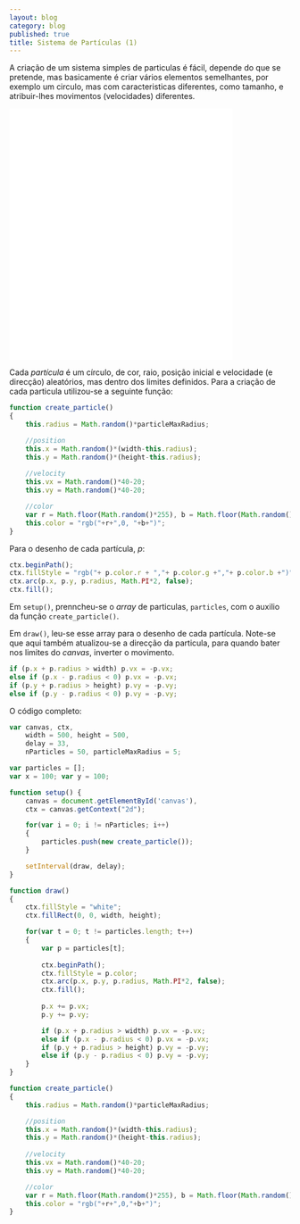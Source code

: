 ```yaml
---
layout: blog
category: blog
published: true
title: Sistema de Partículas (1)
---
```


A criação de um sistema simples de particulas é fácil, depende do que se pretende, mas basicamente é criar vários elementos semelhantes, por exemplo um circulo, mas com caracteristicas diferentes, como tamanho, e atribuir-lhes movimentos (velocidades) diferentes. 

<iframe id="frame_A_skeleton_template" src="{{site.baseurl}}/snippets/02Particles.html" width="400" height="450" frameborder="0"></iframe>

Cada _partícula_ é um círculo, de cor, raio, posição inicial e  velocidade (e direcção) aleatórios, mas dentro dos limites definidos. Para a criação de cada particula utilizou-se a seguinte função:

```javascript
function create_particle()
{
    this.radius = Math.random()*particleMaxRadius;

    //position
    this.x = Math.random()*(width-this.radius);
    this.y = Math.random()*(height-this.radius);
    
    //velocity
    this.vx = Math.random()*40-20;
    this.vy = Math.random()*40-20;

    //color
    var r = Math.floor(Math.random()*255), b = Math.floor(Math.random()*255);
    this.color = "rgb("+r+",0, "+b+")";
}
```

Para o desenho de cada partícula, _p_:

```javascript
ctx.beginPath();
ctx.fillStyle = "rgb("+ p.color.r + ","+ p.color.g +","+ p.color.b +")";
ctx.arc(p.x, p.y, p.radius, Math.PI*2, false);
ctx.fill();
```

Em `setup()`, prenncheu-se o _array_ de particulas, `particles`, com o auxilio da função `create_particle()`. 

Em `draw()`, leu-se esse array para o desenho de cada partícula. Note-se que aqui também atualizou-se a direcção da particula, para quando bater nos limites do _canvas_, inverter o movimento.

```javascript
if (p.x + p.radius > width) p.vx = -p.vx;
else if (p.x - p.radius < 0) p.vx = -p.vx;
if (p.y + p.radius > height) p.vy = -p.vy;
else if (p.y - p.radius < 0) p.vy = -p.vy;
```

O código completo:

```javascript
var canvas, ctx, 
    width = 500, height = 500,
    delay = 33,
    nParticles = 50, particleMaxRadius = 5;

var particles = [];
var x = 100; var y = 100;

function setup() {
    canvas = document.getElementById('canvas'),
    ctx = canvas.getContext("2d");

    for(var i = 0; i != nParticles; i++)
    {
        particles.push(new create_particle());
    }

    setInterval(draw, delay);
} 

function draw()
{
    ctx.fillStyle = "white";
    ctx.fillRect(0, 0, width, height);

    for(var t = 0; t != particles.length; t++)
    {
        var p = particles[t];
        
        ctx.beginPath();
        ctx.fillStyle = p.color;
        ctx.arc(p.x, p.y, p.radius, Math.PI*2, false);
        ctx.fill();
                            
        p.x += p.vx;
        p.y += p.vy;

        if (p.x + p.radius > width) p.vx = -p.vx;
        else if (p.x - p.radius < 0) p.vx = -p.vx;
        if (p.y + p.radius > height) p.vy = -p.vy;
        else if (p.y - p.radius < 0) p.vy = -p.vy;
    }
}

function create_particle()
{
    this.radius = Math.random()*particleMaxRadius;

    //position
    this.x = Math.random()*(width-this.radius);
    this.y = Math.random()*(height-this.radius);
    
    //velocity
    this.vx = Math.random()*40-20;
    this.vy = Math.random()*40-20;

    //color
    var r = Math.floor(Math.random()*255), b = Math.floor(Math.random()*255);
    this.color = "rgb("+r+",0,"+b+")";
}
```


